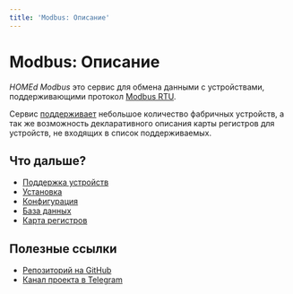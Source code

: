 ```yaml
---
title: 'Modbus: Описание'
---
```


# Modbus: Описание

_HOMEd Modbus_ это сервис для обмена данными с устройствами, поддерживающими протокол [Modbus RTU](https://ru.wikipedia.org/wiki/Modbus).

Сервис [поддерживает](/modbus/devices/) небольшое количество фабричных устройств, а так же возможность декларативного описания карты регистров для устройств, не входящих в список поддерживаемых.

## Что дальше?

- [Поддержка устройств](/modbus/devices/)
- [Установка](/modbus/installation/)
- [Конфигурация](/modbus/configuration/)
- [База данных](/modbus/database/)
- [Карта регистров](/modbus/database/items/)

## Полезные ссылки

- [Репозиторий на GitHub](https://github.com/u236/homed-service-modbus)
- [Канал проекта в Telegram](https://t.me/homed_info)
